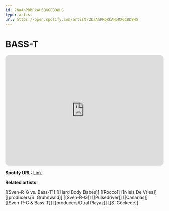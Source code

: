 ```yaml
---
id: 2baAhPRbRkAH58XGCBD8HG
type: artist
url: https://open.spotify.com/artist/2baAhPRbRkAH58XGCBD8HG
---
```

# BASS-T

<iframe style="border-radius:12px" src="https://open.spotify.com/embed/artist/2baAhPRbRkAH58XGCBD8HG" width="100%" height="352" frameBorder="0" allowfullscreen="" allow="autoplay; clipboard-write; encrypted-media; fullscreen; picture-in-picture" loading="lazy"></iframe>

**Spotify URL:** [Link](https://open.spotify.com/artist/2baAhPRbRkAH58XGCBD8HG)

**Related artists:**

[[Sven-R-G vs. Bass-T]]
[[Hard Body Babes]]
[[Rocco]]
[[Niels De Vries]]
[[producers/S. Gruhnwald]]
[[Sven-R-G]]
[[Pulsedriver]]
[[Canarias]]
[[Sven-R-G & Bass-T]]
[[producers/Dual Playaz]]
[[S. Göckede]]
